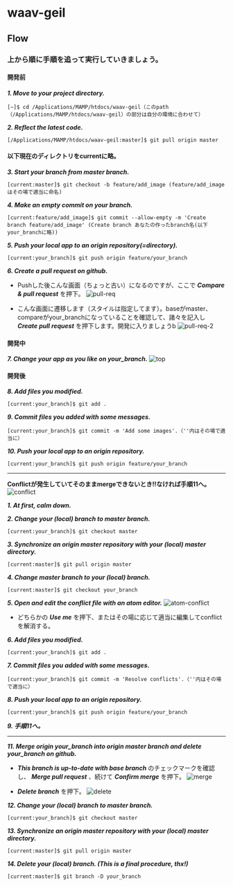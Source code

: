 # waav-geil

## Flow
### 上から順に手順を追って実行していきましょう。
#### **開発前**

***1. Move to your project directory.***
```
[~]$ cd /Applications/MAMP/htdocs/waav-geil（このpath（/Applications/MAMP/htdocs/waav-geil）の部分は自分の環境に合わせて）
```

***2. Reflect the latest code.***
```
[/Applications/MAMP/htdocs/waav-geil:master]$ git pull origin master
```

#### 以下現在のディレクトリをcurrentに略。

***3. Start your branch from master branch.***
```
[current:master]$ git checkout -b feature/add_image (feature/add_imageはその場で適当に命名)
```

***4. Make an empty commit on your branch.***
```
[current:feature/add_image]$ git commit --allow-empty -m 'Create branch feature/add_image' (Create branch あなたの作ったbranch名(以下your_branchに略))
```

***5. Push your local app to an origin repository(=directory).***
```
[current:your_branch]$ git push origin feature/your_branch
```

***6. Create a pull request on github.***
- Pushした後こんな画面（ちょっと古い）になるのですが、ここで ***Compare & pull request*** を押下。
![pull-req](https://user-images.githubusercontent.com/31397009/44029103-1122f9c6-9f37-11e8-8917-3d01e98cd2a6.png) 

- こんな画面に遷移します（スタイルは指定してます）。baseがmaster、compareがyour_branchになっていることを確認して、諸々を記入し ***Create pull request*** を押下します。開発に入りましょうb
![pull-req-2](https://user-images.githubusercontent.com/31397009/44029224-761b9cfc-9f37-11e8-9e4a-6376c17371e7.jpg)

#### **開発中**

***7. Change your app as you like on your_branch.***
![top](https://user-images.githubusercontent.com/31397009/44029787-7e0188bc-9f39-11e8-9549-3b6c793cf902.png)

#### **開発後**

***8. Add files you modified.***
```
[current:your_branch]$ git add .
```

***9. Commit files you added with some messages.***
```
[current:your_branch]$ git commit -m 'Add some images'.（''内はその場で適当に）
```

***10. Push your local app to an origin repository.***
```
[current:your_branch]$ git push origin feature/your_branch
```

---

**Conflictが発生していてそのままmergeできないとき!!なければ手順11へ。**
![conflict](https://user-images.githubusercontent.com/31397009/44030937-4d931b42-9f3d-11e8-80f0-04b43970bb2e.png)

***1. At first, calm down.***

***2. Change your (local) branch to master branch.***
```
[current:your_branch]$ git checkout master
```

***3. Synchronize an origin master repository with your (local) master directory.***
```
[current:master]$ git pull origin master
```

***4. Change master branch to your (local) branch.***
```
[current:master]$ git checkout your_branch
```

***5. Open and edit the conflict file with an atom editor.***
![atom-conflict](https://user-images.githubusercontent.com/31397009/44031215-3c0f0420-9f3e-11e8-8234-e82f53742ef0.jpg)
- どちらかの ***Use me*** を押下、またはその場に応じて適当に編集してconflictを解消する。

***6. Add files you modified.***
```
[current:your_branch]$ git add .
```

***7. Commit files you added with some messages.***
```
[current:your_branch]$ git commit -m 'Resolve conflicts'.（''内はその場で適当に）
```

***8. Push your local app to an origin repository.***
```
[current:your_branch]$ git push origin feature/your_branch
```

***9. 手順11へ。***

---

***11. Merge origin your_branch into origin master branch and delete your_branch on github.***
- ***This branch is up-to-date with base branch*** のチェックマークを確認し、 ***Merge pull request*** 、続けて ***Confirm merge*** を押下。
![merge](https://user-images.githubusercontent.com/31397009/44030208-10a366d0-9f3b-11e8-8b9f-8ed15b1467cc.png)

- ***Delete branch*** を押下。
![delete](https://user-images.githubusercontent.com/31397009/44030411-a86b996a-9f3b-11e8-9900-e7b6978c275e.png)

***12. Change your (local) branch to master branch.***
```
[current:your_branch]$ git checkout master
```

***13. Synchronize an origin master repository with your (local) master directory.***
```
[current:master]$ git pull origin master
```

***14. Delete your (local) branch. (This is a final 
procedure, thx!)***
```
[current:master]$ git branch -D your_branch
```
